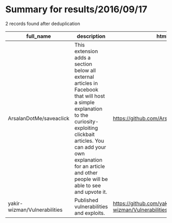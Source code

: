 
# Summary for results/2016/09/17
    
2 records found after deduplication

| full_name | description | html_url | matched_list | matched_count | pushed_at | size | stargazers_count | language | forks_count |
|------------------------------|---------------------------------------------------------------------------------------------------------------------------------------------------------------------------------------------------------------------------------------------------------------|-------------------------------------------------|----------------|-----------------|---------------------------|--------|--------------------|------------|---------------|
| ArsalanDotMe/saveaclick | This extension adds a section below all external articles in Facebook that will host a simple explanation to the curiosity-exploiting clickbait articles. You can add your own explanation for an article and other people will be able to see and upvote it. | https://github.com/ArsalanDotMe/saveaclick | ['exploit'] | 1 | 2016-09-17 18:32:48+00:00 | 41 | 0 | JavaScript | 0 |
| yakir-wizman/Vulnerabilities | Published vulnerabilities and exploits. | https://github.com/yakir-wizman/Vulnerabilities | ['exploit'] | 1 | 2016-09-17 09:57:54+00:00 | 65 | 1 | PHP | 1 |
